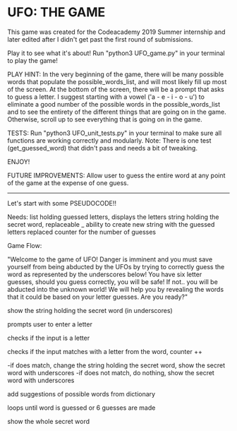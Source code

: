 # UFO: THE GAME

This game was created for the Codeacademy 2019 Summer internship and later edited after I didn't get past the first round of submissions. 

Play it to see what it's about! Run "python3 UFO_game.py" in your terminal to play the game!

PLAY HINT: In the very beginning of the game, there will be many possible words that populate the possible_words_list, and will most likely fill up most of the screen. At the bottom of the screen, there will be a prompt that asks to guess a letter. I suggest starting with a vowel ('a - e - i - o - u') to eliminate a good number of the possible words in the possible_words_list and to see the entirety of the different things that are going on in the game. Otherwise, scroll up to see everything that is going on in the game.

TESTS: Run "python3 UFO_unit_tests.py" in your terminal to make sure all functions are working correctly and modularly. Note: There is one test (get_guessed_word) that didn't pass and needs a bit of tweaking.


ENJOY!

FUTURE IMPROVEMENTS: Allow user to guess the entire word at any point of the game at the expense of one guess.

-----------------------------------------

Let's start with some PSEUDOCODE!!

Needs:
list holding guessed letters, displays the letters
string holding the secret word, replaceable _
ability to create new string with the guessed letters replaced
counter for the number of guesses

Game Flow:

"Welcome to the game of UFO! Danger is imminent and you must save yourself from being abducted by the UFOs by trying to correctly guess the word as represented by the underscores below! You have six letter guesses, should you guess correctly, you will be safe! If not.. you will be abducted into the unknown world! We will help you by revealing the words that it could be based on your letter guesses. Are you ready?"

show the string holding the secret word (in underscores)

prompts user to enter a letter

checks if the input is a letter

checks if the input matches with a letter from the word, counter ++

  -if does match, change the string holding the secret word, show the secret word with underscores
  -if does not match, do nothing, show the secret word with underscores

add suggestions of possible words from dictionary


loops until word is guessed or 6 guesses are made

show the whole secret word
